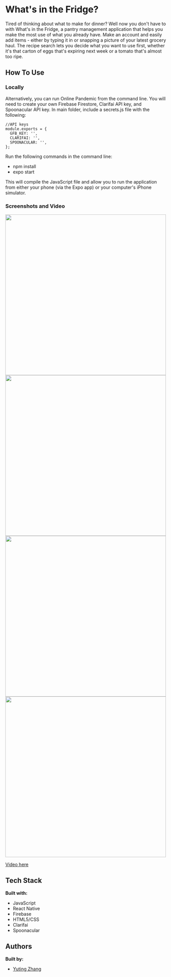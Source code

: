 # What's in the Fridge?

Tired of thinking about what to make for dinner? Well now you don't have to with What's in the Fridge, a pantry management application that helps you make the most use of what you already have. Make an account and easily add items - either by typing it in or snapping a picture of your latest grocery haul. The recipe search lets you decide what you want to use first, whether it's that carton of eggs that's expiring next week or a tomato that's almost too ripe.

## How To Use

### Locally

Alternatively, you can run Online Pandemic from the command line. You will need to create your own Firebase Firestore, Clarifai API key, and Spoonacular API key. In main folder, include a secrets.js file with the following:

```
//API keys
module.exports = {
  GFB_KEY: '',
  CLARIFAI: '',
  SPOONACULAR: '',
};

```

Run the following commands in the command line:

- npm install
- expo start

This will compile the JavaScript file and allow you to run the application from either your phone (via the Expo app) or your computer's iPhone simulator.

### Screenshots and Video

<img src="https://i.imgur.com/yFEcThM.jpg" height="500px" style='display: inline-block'/>
<img src="https://i.imgur.com/T0by7nc.jpg" height="500px" style='display: inline-block'/>
<img src="https://i.imgur.com/rdRwXGt.jpg" height="500px" style='display: inline-block'/>
<img src="https://i.imgur.com/Bdspvzp.jpg" height="500px" style='display: inline-block'/>

[Video here](https://i.imgur.com/h6ElnHj.mp4)

## Tech Stack

**Built with:**

- JavaScript
- React Native
- Firebase
- HTML5/CSS
- Clarifai
- Spoonacular

## Authors

**Built by:**

- [Yuting Zhang](https://github.com/yzhang729)
